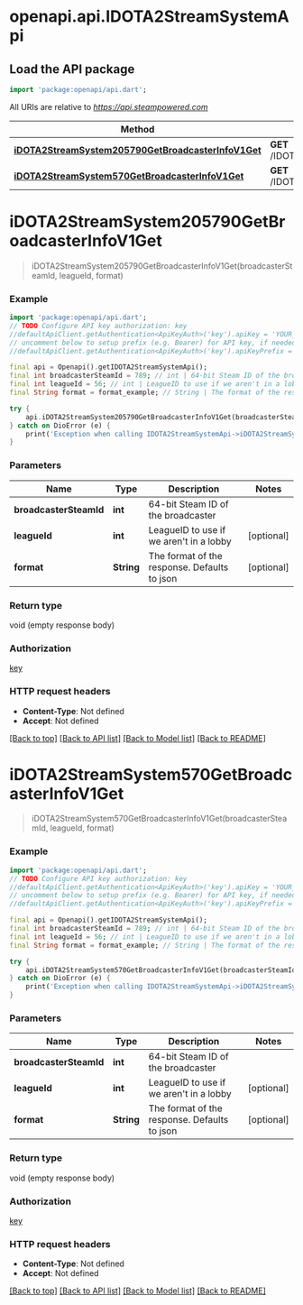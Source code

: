 # openapi.api.IDOTA2StreamSystemApi

## Load the API package
```dart
import 'package:openapi/api.dart';
```

All URIs are relative to *https://api.steampowered.com*

Method | HTTP request | Description
------------- | ------------- | -------------
[**iDOTA2StreamSystem205790GetBroadcasterInfoV1Get**](IDOTA2StreamSystemApi.md#idota2streamsystem205790getbroadcasterinfov1get) | **GET** /IDOTA2StreamSystem_205790/GetBroadcasterInfo/v1 | 
[**iDOTA2StreamSystem570GetBroadcasterInfoV1Get**](IDOTA2StreamSystemApi.md#idota2streamsystem570getbroadcasterinfov1get) | **GET** /IDOTA2StreamSystem_570/GetBroadcasterInfo/v1 | 


# **iDOTA2StreamSystem205790GetBroadcasterInfoV1Get**
> iDOTA2StreamSystem205790GetBroadcasterInfoV1Get(broadcasterSteamId, leagueId, format)



### Example
```dart
import 'package:openapi/api.dart';
// TODO Configure API key authorization: key
//defaultApiClient.getAuthentication<ApiKeyAuth>('key').apiKey = 'YOUR_API_KEY';
// uncomment below to setup prefix (e.g. Bearer) for API key, if needed
//defaultApiClient.getAuthentication<ApiKeyAuth>('key').apiKeyPrefix = 'Bearer';

final api = Openapi().getIDOTA2StreamSystemApi();
final int broadcasterSteamId = 789; // int | 64-bit Steam ID of the broadcaster
final int leagueId = 56; // int | LeagueID to use if we aren't in a lobby
final String format = format_example; // String | The format of the response. Defaults to json

try {
    api.iDOTA2StreamSystem205790GetBroadcasterInfoV1Get(broadcasterSteamId, leagueId, format);
} catch on DioError (e) {
    print('Exception when calling IDOTA2StreamSystemApi->iDOTA2StreamSystem205790GetBroadcasterInfoV1Get: $e\n');
}
```

### Parameters

Name | Type | Description  | Notes
------------- | ------------- | ------------- | -------------
 **broadcasterSteamId** | **int**| 64-bit Steam ID of the broadcaster | 
 **leagueId** | **int**| LeagueID to use if we aren't in a lobby | [optional] 
 **format** | **String**| The format of the response. Defaults to json | [optional] 

### Return type

void (empty response body)

### Authorization

[key](../README.md#key)

### HTTP request headers

 - **Content-Type**: Not defined
 - **Accept**: Not defined

[[Back to top]](#) [[Back to API list]](../README.md#documentation-for-api-endpoints) [[Back to Model list]](../README.md#documentation-for-models) [[Back to README]](../README.md)

# **iDOTA2StreamSystem570GetBroadcasterInfoV1Get**
> iDOTA2StreamSystem570GetBroadcasterInfoV1Get(broadcasterSteamId, leagueId, format)



### Example
```dart
import 'package:openapi/api.dart';
// TODO Configure API key authorization: key
//defaultApiClient.getAuthentication<ApiKeyAuth>('key').apiKey = 'YOUR_API_KEY';
// uncomment below to setup prefix (e.g. Bearer) for API key, if needed
//defaultApiClient.getAuthentication<ApiKeyAuth>('key').apiKeyPrefix = 'Bearer';

final api = Openapi().getIDOTA2StreamSystemApi();
final int broadcasterSteamId = 789; // int | 64-bit Steam ID of the broadcaster
final int leagueId = 56; // int | LeagueID to use if we aren't in a lobby
final String format = format_example; // String | The format of the response. Defaults to json

try {
    api.iDOTA2StreamSystem570GetBroadcasterInfoV1Get(broadcasterSteamId, leagueId, format);
} catch on DioError (e) {
    print('Exception when calling IDOTA2StreamSystemApi->iDOTA2StreamSystem570GetBroadcasterInfoV1Get: $e\n');
}
```

### Parameters

Name | Type | Description  | Notes
------------- | ------------- | ------------- | -------------
 **broadcasterSteamId** | **int**| 64-bit Steam ID of the broadcaster | 
 **leagueId** | **int**| LeagueID to use if we aren't in a lobby | [optional] 
 **format** | **String**| The format of the response. Defaults to json | [optional] 

### Return type

void (empty response body)

### Authorization

[key](../README.md#key)

### HTTP request headers

 - **Content-Type**: Not defined
 - **Accept**: Not defined

[[Back to top]](#) [[Back to API list]](../README.md#documentation-for-api-endpoints) [[Back to Model list]](../README.md#documentation-for-models) [[Back to README]](../README.md)

